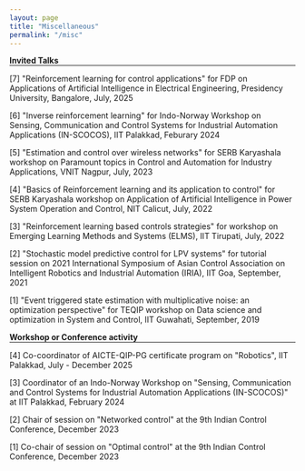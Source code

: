```yaml
---
layout: page
title: "Miscellaneous"
permalink: "/misc"
---
```


**Invited Talks**
<hr style="margin-top: -1em; margin-bottom: 1em;">
[7] "Reinforcement learning for control applications" for FDP on Applications of Artificial Intelligence in Electrical Engineering, Presidency University, Bangalore, July, 2025

[6] "Inverse reinforcement learning" for Indo-Norway Workshop on Sensing, Communication and Control Systems for Industrial Automation Applications (IN-SCOCOS), IIT Palakkad, Feburary 2024

[5] "Estimation and control over wireless networks" for SERB Karyashala workshop on Paramount topics in Control and Automation for Industry Applications, VNIT Nagpur, July, 2023

[4] "Basics of Reinforcement learning and its application to control" for SERB Karyashala workshop on Application of Artificial Intelligence in Power System Operation and Control, NIT Calicut, July, 2022

[3] "Reinforcement learning based controls strategies" for workshop on Emerging Learning Methods and Systems (ELMS), IIT Tirupati, July, 2022

[2] "Stochastic model predictive control for LPV systems" for tutorial session on 2021 International Symposium of Asian Control Association on Intelligent Robotics and Industrial Automation (IRIA), IIT Goa, September, 2021

[1] "Event triggered state estimation with multiplicative noise: an optimization perspective" for TEQIP workshop on Data science and optimization in System and Control, IIT Guwahati, September, 2019

**Workshop or Conference activity**
<hr style="margin-top: -1em; margin-bottom: 1em;">
[4] Co-coordinator of AICTE-QIP-PG certificate program on "Robotics", IIT Palakkad, July - December 2025

[3] Coordinator of an Indo-Norway Workshop on "Sensing, Communication and Control Systems for Industrial Automation Applications (IN-SCOCOS)" at IIT Palakkad, February 2024

[2] Chair of session on "Networked control" at the 9th Indian Control Conference, December 2023

[1] Co-chair of session on "Optimal control" at the 9th Indian Control Conference, December 2023

